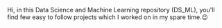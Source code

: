 Hi, in this Data Science and Machine Learning repository (DS_ML), you'll find few easy to follow projects which I worked on in my spare time.😉
